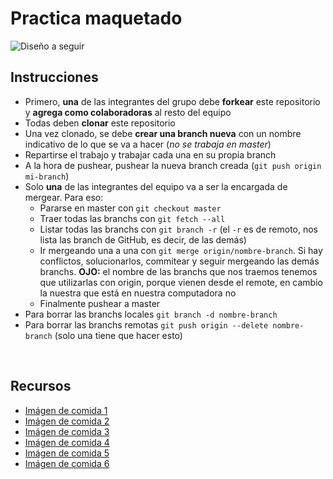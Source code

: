 # Practica maquetado <br>

![Diseño a seguir](https://cdn.dribbble.com/users/522558/screenshots/5059613/dribble_static__1_.png)

## Instrucciones <br>

  - Primero, **una** de las integrantes del grupo debe **forkear** este repositorio y **agrega como colaboradoras** al resto del equipo
  - Todas deben **clonar** este repositorio
  - Una vez clonado, se debe **crear una branch nueva** con un nombre indicativo de lo que se va a hacer (*no se trabaja en master*)
  - Repartirse el trabajo y trabajar cada una en su propia branch
  - A la hora de pushear, pushear la nueva branch creada (`git push origin mi-branch`)
  - Solo **una** de las integrantes del equipo va a ser la encargada de mergear. Para eso:
    * Pararse en master con `git checkout master`
    * Traer todas las branchs con `git fetch --all`
    * Listar todas las branchs con `git branch -r` (el `-r` es de remoto, nos lista las branch de GitHub, es decir, de las demás)
    * Ir mergeando una a una con `git merge origin/nombre-branch`. Si hay conflictos, solucionarlos, commitear y seguir mergeando las demás branchs. **OJO:** el nombre de las branchs que nos traemos tenemos que utilizarlas con origin, porque vienen desde el remote, en cambio la nuestra que está en nuestra computadora no
    * Finalmente pushear a master
 - Para borrar las branchs locales `git branch -d nombre-branch`
 - Para borrar las branchs remotas `git push origin --delete nombre-branch` (solo una tiene que hacer esto)
<br>

## Recursos <br>

  - [Imágen de comida 1](https://www.freepnglogos.com/uploads/pasta-png/pasta-piada-italian-street-food-home-page-38.png)
  - [Imágen de comida 2](http://www.pngplay.com/wp-content/uploads/2/Top-View-Pizza-Transparent-Background.png)
  - [Imágen de comida 3](http://pngtransparent.com/images/pizza-png-1096x1111_06ce1bde.png)
  - [Imágen de comida 4](https://cdn.shopify.com/s/files/1/1698/9451/products/Moroccan_Chicken_Plate_1024x1024.png?v=1536624613)
  - [Imágen de comida 5](https://images.ctfassets.net/4frik3v39clf/5CvdEQ4ilCa9iRkGROnOwW/dd516110e6d37e91a8e3439d05163207/Smothered_Pork_Chops_with_Home_Fries_and_Green_Beans_-_Week_33.png)
  - [Imágen de comida 6](https://cdn.shopify.com/s/files/1/1698/9451/products/Chicken_Marsala_Plate_1024x1024.png?v=1536623536)

